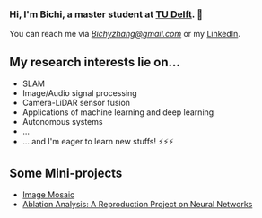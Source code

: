 ### Hi, I'm Bichi, a master student at [TU Delft](https://www.tudelft.nl/). 👋
You can reach me via *Bichyzhang@gmail.com* or my [LinkedIn](https://www.linkedin.com/in/bichi-zhang-44814a190/).

## My research interests lie on...
- SLAM
- Image/Audio signal processing
- Camera-LiDAR sensor fusion
- Applications of machine learning and deep learning
- Autonomous systems
- ...
- ... and I'm eager to learn new stuffs! ⚡⚡⚡



## Some Mini-projects

<!-- BLOG-POST-LIST:START -->
- [Image Mosaic](https://github.com/AncientreeBILL/Image-Mosaic)
- [Ablation Analysis: A Reproduction Project on Neural Networks](https://github.com/AncientreeBILL/TU-Delft-Deep-Learning-CS4240-Reproducibility-Project---Between-Class-Learning-for-Image-Classifica)
<!-- BLOG-POST-LIST:END -->


<!--
**AncientreeBILL/AncientreeBILL** is a ✨ _special_ ✨ repository because its `README.md` (this file) appears on your GitHub profile.

Here are some ideas to get you started:

- 🔭 I’m currently working on ...
- 🌱 I’m currently learning ...
- 👯 I’m looking to collaborate on ...
- 🤔 I’m looking for help with ...
- 💬 Ask me about ...
- 📫 How to reach me: ...
- 😄 Pronouns: ...
- ⚡ Fun fact: ...
-->
